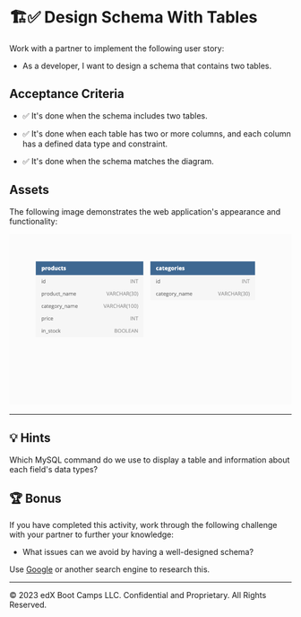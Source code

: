 # 🏗️✅ Design Schema With Tables

Work with a partner to implement the following user story:

* As a developer, I want to design a schema that contains two tables.

## Acceptance Criteria

* ✅ It's done when the schema includes two tables.

* ✅ It's done when each table has two or more columns, and each column has a defined data type and constraint.

* ✅ It's done when the schema matches the diagram.

## Assets

The following image demonstrates the web application's appearance and functionality:

![The schema displays two tables, one labeled "products" and one labeled "categories", each with rows for id and other data.](./assets/image_1.png)

---

## 💡 Hints

Which MySQL command do we use to display a table and information about each field's data types?

## 🏆 Bonus

If you have completed this activity, work through the following challenge with your partner to further your knowledge:

* What issues can we avoid by having a well-designed schema?

Use [Google](https://www.google.com) or another search engine to research this.

---
© 2023 edX Boot Camps LLC. Confidential and Proprietary. All Rights Reserved.
